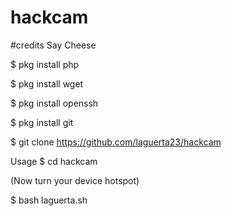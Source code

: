 # hackcam

#credits Say Cheese

$ pkg install php

$ pkg install wget

$ pkg install openssh

$ pkg install git

$ git clone https://github.com/laguerta23/hackcam

Usage
$ cd hackcam

(Now turn your device hotspot)

$ bash laguerta.sh
